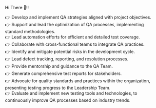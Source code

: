 Hi There 👋!!

👉 Develop and implement QA strategies aligned with project objectives. <br>
👉 Support and lead the optimization of QA processes, implementing standard methodologies.<br>
👉 Lead automation efforts for efficient and detailed test coverage.<br>
👉 Collaborate with cross-functional teams to integrate QA practices.<br>
👉 Identify and mitigate potential risks in the development cycle.<br>
👉 Lead defect tracking, reporting, and resolution processes.<br>
👉 Provide mentorship and guidance to the QA Team.<br>
👉 Generate comprehensive test reports for stakeholders.<br>
👉 Advocate for quality standards and practices within the organization, presenting testing progress to the Leadership Team.<br>
👉 Evaluate and implement new testing tools and technologies, to continuously improve QA processes based on industry trends.
